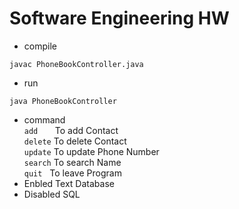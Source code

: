 # Software Engineering HW
- compile<br>
```plain
javac PhoneBookController.java
```

- run<br>
```plain
java PhoneBookController
```
- command<br>
    `add`&nbsp;&nbsp;&nbsp;&nbsp;&nbsp;&nbsp;&nbsp;To add Contact<br>
    `delete`&nbsp;To delete Contact<br>
    `update`&nbsp;To update Phone Number<br>
    `search`&nbsp;To search Name<br>
    `quit`&nbsp;&nbsp;&nbsp;To leave Program<br>
- Enbled Text Database 
- Disabled SQL 
